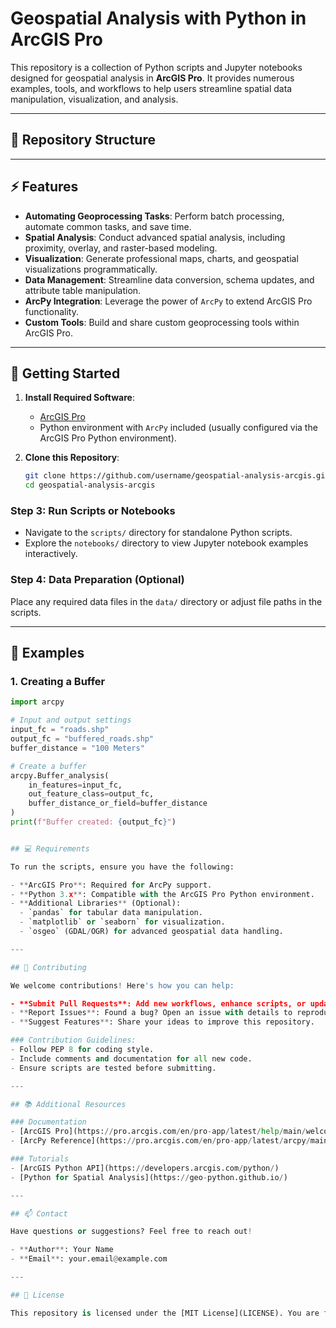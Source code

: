 # Geospatial Analysis with Python in ArcGIS Pro

This repository is a collection of Python scripts and Jupyter notebooks designed for geospatial analysis in **ArcGIS Pro**. It provides numerous examples, tools, and workflows to help users streamline spatial data manipulation, visualization, and analysis.

---

## 📂 Repository Structure


---

## ⚡ Features

- **Automating Geoprocessing Tasks**: Perform batch processing, automate common tasks, and save time.
- **Spatial Analysis**: Conduct advanced spatial analysis, including proximity, overlay, and raster-based modeling.
- **Visualization**: Generate professional maps, charts, and geospatial visualizations programmatically.
- **Data Management**: Streamline data conversion, schema updates, and attribute table manipulation.
- **ArcPy Integration**: Leverage the power of `ArcPy` to extend ArcGIS Pro functionality.
- **Custom Tools**: Build and share custom geoprocessing tools within ArcGIS Pro.

---

## 🔨 Getting Started

1. **Install Required Software**:
   - [ArcGIS Pro](https://www.esri.com/en-us/arcgis/products/arcgis-pro/overview)
   - Python environment with `ArcPy` included (usually configured via the ArcGIS Pro Python environment).

2. **Clone this Repository**:
   ```bash
   git clone https://github.com/username/geospatial-analysis-arcgis.git
   cd geospatial-analysis-arcgis


### Step 3: Run Scripts or Notebooks

- Navigate to the `scripts/` directory for standalone Python scripts.
- Explore the `notebooks/` directory to view Jupyter notebook examples interactively.

### Step 4: Data Preparation (Optional)

Place any required data files in the `data/` directory or adjust file paths in the scripts.

---

## 📘 Examples

### **1. Creating a Buffer**

```python
import arcpy

# Input and output settings
input_fc = "roads.shp"
output_fc = "buffered_roads.shp"
buffer_distance = "100 Meters"

# Create a buffer
arcpy.Buffer_analysis(
    in_features=input_fc,
    out_feature_class=output_fc,
    buffer_distance_or_field=buffer_distance
)
print(f"Buffer created: {output_fc}")


## 💻 Requirements

To run the scripts, ensure you have the following:

- **ArcGIS Pro**: Required for ArcPy support.
- **Python 3.x**: Compatible with the ArcGIS Pro Python environment.
- **Additional Libraries** (Optional):
  - `pandas` for tabular data manipulation.
  - `matplotlib` or `seaborn` for visualization.
  - `osgeo` (GDAL/OGR) for advanced geospatial data handling.

---

## 🤝 Contributing

We welcome contributions! Here's how you can help:

- **Submit Pull Requests**: Add new workflows, enhance scripts, or update examples.
- **Report Issues**: Found a bug? Open an issue with details to reproduce the problem.
- **Suggest Features**: Share your ideas to improve this repository.

### Contribution Guidelines:
- Follow PEP 8 for coding style.
- Include comments and documentation for all new code.
- Ensure scripts are tested before submitting.

---

## 📚 Additional Resources

### Documentation
- [ArcGIS Pro](https://pro.arcgis.com/en/pro-app/latest/help/main/welcome-to-the-arcgis-pro-help.htm)
- [ArcPy Reference](https://pro.arcgis.com/en/pro-app/latest/arcpy/main/arcgis-python-api.htm)

### Tutorials
- [ArcGIS Python API](https://developers.arcgis.com/python/)
- [Python for Spatial Analysis](https://geo-python.github.io/)

---

## 📫 Contact

Have questions or suggestions? Feel free to reach out!

- **Author**: Your Name  
- **Email**: your.email@example.com  

---

## 📜 License

This repository is licensed under the [MIT License](LICENSE). You are free to use, modify, and distribute the code, but please give credit to the original authors.

